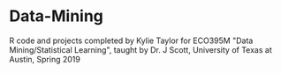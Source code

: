 # Data-Mining
R code and projects completed by Kylie Taylor for ECO395M "Data Mining/Statistical Learning", taught by Dr. J Scott, University of Texas at Austin, Spring 2019
